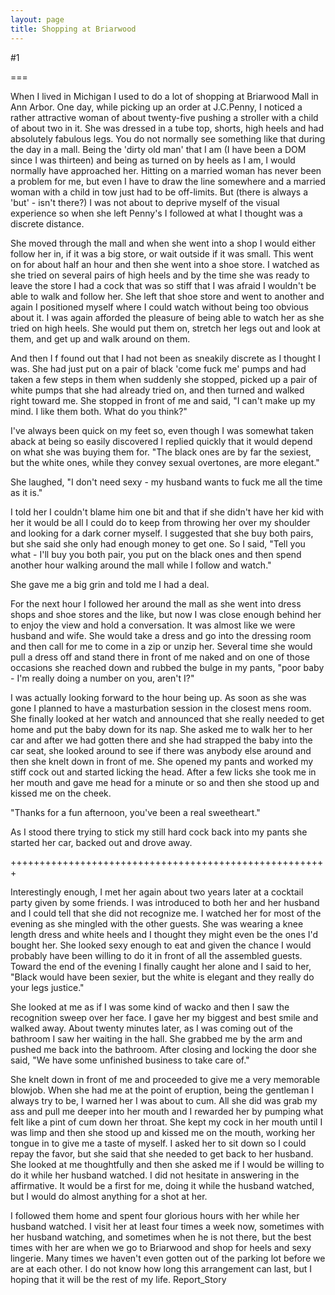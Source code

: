 ```yaml
---
layout: page
title: Shopping at Briarwood
---
```

#1 

===

When I lived in Michigan I used to do a lot of shopping at Briarwood Mall in Ann Arbor. One day, while picking up an order at J.C.Penny, I noticed a rather attractive woman of about twenty-five pushing a stroller with a child of about two in it. She was dressed in a tube top, shorts, high heels and had absolutely fabulous legs. You do not normally see something like that during the day in a mall. Being the 'dirty old man' that I am (I have been a DOM since I was thirteen) and being as turned on by heels as I am, I would normally have approached her. Hitting on a married woman has never been a problem for me, but even I have to draw the line somewhere and a married woman with a child in tow just had to be off-limits. But (there is always a 'but' - isn't there?) I was not about to deprive myself of the visual experience so when she left Penny's I followed at what I thought was a discrete distance. 

She moved through the mall and when she went into a shop I would either follow her in, if it was a big store, or wait outside if it was small. This went on for about half an hour and then she went into a shoe store. I watched as she tried on several pairs of high heels and by the time she was ready to leave the store I had a cock that was so stiff that I was afraid I wouldn't be able to walk and follow her. She left that shoe store and went to another and again I positioned myself where I could watch without being too obvious about it. I was again afforded the pleasure of being able to watch her as she tried on high heels. She would put them on, stretch her legs out and look at them, and get up and walk around on them. 

And then I f found out that I had not been as sneakily discrete as I thought I was. She had just put on a pair of black 'come fuck me' pumps and had taken a few steps in them when suddenly she stopped, picked up a pair of white pumps that she had already tried on, and then turned and walked right toward me. She stopped in front of me and said, "I can't make up my mind. I like them both. What do you think?" 

I've always been quick on my feet so, even though I was somewhat taken aback at being so easily discovered I replied quickly that it would depend on what she was buying them for. "The black ones are by far the sexiest, but the white ones, while they convey sexual overtones, are more elegant." 

She laughed, "I don't need sexy - my husband wants to fuck me all the time as it is." 

I told her I couldn't blame him one bit and that if she didn't have her kid with her it would be all I could do to keep from throwing her over my shoulder and looking for a dark corner myself. I suggested that she buy both pairs, but she said she only had enough money to get one. So I said, "Tell you what - I'll buy you both pair, you put on the black ones and then spend another hour walking around the mall while I follow and watch." 

She gave me a big grin and told me I had a deal. 

For the next hour I followed her around the mall as she went into dress shops and shoe stores and the like, but now I was close enough behind her to enjoy the view and hold a conversation. It was almost like we were husband and wife. She would take a dress and go into the dressing room and then call for me to come in a zip or unzip her. Several time she would pull a dress off and stand there in front of me naked and on one of those occasions she reached down and rubbed the bulge in my pants, "poor baby - I'm really doing a number on you, aren't I?" 

I was actually looking forward to the hour being up. As soon as she was gone I planned to have a masturbation session in the closest mens room. She finally looked at her watch and announced that she really needed to get home and put the baby down for its nap. She asked me to walk her to her car and after we had gotten there and she had strapped the baby into the car seat, she looked around to see if there was anybody else around and then she knelt down in front of me. She opened my pants and worked my stiff cock out and started licking the head. After a few licks she took me in her mouth and gave me head for a minute or so and then she stood up and kissed me on the cheek. 

"Thanks for a fun afternoon, you've been a real sweetheart." 

As I stood there trying to stick my still hard cock back into my pants she started her car, backed out and drove away. 

+++++++++++++++++++++++++++++++++++++++++++++++++++++++ 

Interestingly enough, I met her again about two years later at a cocktail party given by some friends. I was introduced to both her and her husband and I could tell that she did not recognize me. I watched her for most of the evening as she mingled with the other guests. She was wearing a knee length dress and white heels and I thought they might even be the ones I'd bought her. She looked sexy enough to eat and given the chance I would probably have been willing to do it in front of all the assembled guests. Toward the end of the evening I finally caught her alone and I said to her, "Black would have been sexier, but the white is elegant and they really do your legs justice." 

She looked at me as if I was some kind of wacko and then I saw the recognition sweep over her face. I gave her my biggest and best smile and walked away. About twenty minutes later, as I was coming out of the bathroom I saw her waiting in the hall. She grabbed me by the arm and pushed me back into the bathroom. After closing and locking the door she said, "We have some unfinished business to take care of." 

She knelt down in front of me and proceeded to give me a very memorable blowjob. When she had me at the point of eruption, being the gentleman I always try to be, I warned her I was about to cum. All she did was grab my ass and pull me deeper into her mouth and I rewarded her by pumping what felt like a pint of cum down her throat. She kept my cock in her mouth until I was limp and then she stood up and kissed me on the mouth, working her tongue in to give me a taste of myself. I asked her to sit down so I could repay the favor, but she said that she needed to get back to her husband. She looked at me thoughtfully and then she asked me if I would be willing to do it while her husband watched. I did not hesitate in answering in the affirmative. It would be a first for me, doing it while the husband watched, but I would do almost anything for a shot at her. 

I followed them home and spent four glorious hours with her while her husband watched. I visit her at least four times a week now, sometimes with her husband watching, and sometimes when he is not there, but the best times with her are when we go to Briarwood and shop for heels and sexy lingerie. Many times we haven't even gotten out of the parking lot before we are at each other. I do not know how long this arrangement can last, but I hoping that it will be the rest of my life. Report_Story 
